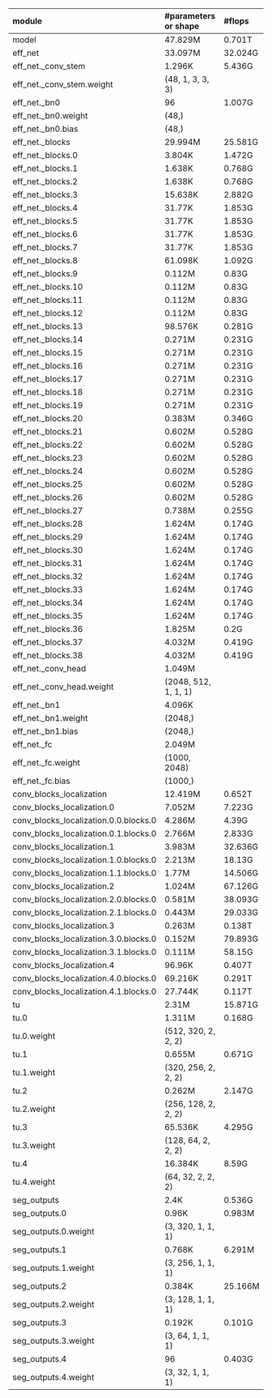 | module                                   | #parameters or shape    | #flops     |
|:-----------------------------------------|:------------------------|:-----------|
| model                                    | 47.829M                 | 0.701T     |
|  eff_net                                 |  33.097M                |  32.024G   |
|   eff_net._conv_stem                     |   1.296K                |   5.436G   |
|    eff_net._conv_stem.weight             |    (48, 1, 3, 3, 3)     |            |
|   eff_net._bn0                           |   96                    |   1.007G   |
|    eff_net._bn0.weight                   |    (48,)                |            |
|    eff_net._bn0.bias                     |    (48,)                |            |
|   eff_net._blocks                        |   29.994M               |   25.581G  |
|    eff_net._blocks.0                     |    3.804K               |    1.472G  |
|    eff_net._blocks.1                     |    1.638K               |    0.768G  |
|    eff_net._blocks.2                     |    1.638K               |    0.768G  |
|    eff_net._blocks.3                     |    15.638K              |    2.882G  |
|    eff_net._blocks.4                     |    31.77K               |    1.853G  |
|    eff_net._blocks.5                     |    31.77K               |    1.853G  |
|    eff_net._blocks.6                     |    31.77K               |    1.853G  |
|    eff_net._blocks.7                     |    31.77K               |    1.853G  |
|    eff_net._blocks.8                     |    61.098K              |    1.092G  |
|    eff_net._blocks.9                     |    0.112M               |    0.83G   |
|    eff_net._blocks.10                    |    0.112M               |    0.83G   |
|    eff_net._blocks.11                    |    0.112M               |    0.83G   |
|    eff_net._blocks.12                    |    0.112M               |    0.83G   |
|    eff_net._blocks.13                    |    98.576K              |    0.281G  |
|    eff_net._blocks.14                    |    0.271M               |    0.231G  |
|    eff_net._blocks.15                    |    0.271M               |    0.231G  |
|    eff_net._blocks.16                    |    0.271M               |    0.231G  |
|    eff_net._blocks.17                    |    0.271M               |    0.231G  |
|    eff_net._blocks.18                    |    0.271M               |    0.231G  |
|    eff_net._blocks.19                    |    0.271M               |    0.231G  |
|    eff_net._blocks.20                    |    0.383M               |    0.346G  |
|    eff_net._blocks.21                    |    0.602M               |    0.528G  |
|    eff_net._blocks.22                    |    0.602M               |    0.528G  |
|    eff_net._blocks.23                    |    0.602M               |    0.528G  |
|    eff_net._blocks.24                    |    0.602M               |    0.528G  |
|    eff_net._blocks.25                    |    0.602M               |    0.528G  |
|    eff_net._blocks.26                    |    0.602M               |    0.528G  |
|    eff_net._blocks.27                    |    0.738M               |    0.255G  |
|    eff_net._blocks.28                    |    1.624M               |    0.174G  |
|    eff_net._blocks.29                    |    1.624M               |    0.174G  |
|    eff_net._blocks.30                    |    1.624M               |    0.174G  |
|    eff_net._blocks.31                    |    1.624M               |    0.174G  |
|    eff_net._blocks.32                    |    1.624M               |    0.174G  |
|    eff_net._blocks.33                    |    1.624M               |    0.174G  |
|    eff_net._blocks.34                    |    1.624M               |    0.174G  |
|    eff_net._blocks.35                    |    1.624M               |    0.174G  |
|    eff_net._blocks.36                    |    1.825M               |    0.2G    |
|    eff_net._blocks.37                    |    4.032M               |    0.419G  |
|    eff_net._blocks.38                    |    4.032M               |    0.419G  |
|   eff_net._conv_head                     |   1.049M                |            |
|    eff_net._conv_head.weight             |    (2048, 512, 1, 1, 1) |            |
|   eff_net._bn1                           |   4.096K                |            |
|    eff_net._bn1.weight                   |    (2048,)              |            |
|    eff_net._bn1.bias                     |    (2048,)              |            |
|   eff_net._fc                            |   2.049M                |            |
|    eff_net._fc.weight                    |    (1000, 2048)         |            |
|    eff_net._fc.bias                      |    (1000,)              |            |
|  conv_blocks_localization                |  12.419M                |  0.652T    |
|   conv_blocks_localization.0             |   7.052M                |   7.223G   |
|    conv_blocks_localization.0.0.blocks.0 |    4.286M               |    4.39G   |
|    conv_blocks_localization.0.1.blocks.0 |    2.766M               |    2.833G  |
|   conv_blocks_localization.1             |   3.983M                |   32.636G  |
|    conv_blocks_localization.1.0.blocks.0 |    2.213M               |    18.13G  |
|    conv_blocks_localization.1.1.blocks.0 |    1.77M                |    14.506G |
|   conv_blocks_localization.2             |   1.024M                |   67.126G  |
|    conv_blocks_localization.2.0.blocks.0 |    0.581M               |    38.093G |
|    conv_blocks_localization.2.1.blocks.0 |    0.443M               |    29.033G |
|   conv_blocks_localization.3             |   0.263M                |   0.138T   |
|    conv_blocks_localization.3.0.blocks.0 |    0.152M               |    79.893G |
|    conv_blocks_localization.3.1.blocks.0 |    0.111M               |    58.15G  |
|   conv_blocks_localization.4             |   96.96K                |   0.407T   |
|    conv_blocks_localization.4.0.blocks.0 |    69.216K              |    0.291T  |
|    conv_blocks_localization.4.1.blocks.0 |    27.744K              |    0.117T  |
|  tu                                      |  2.31M                  |  15.871G   |
|   tu.0                                   |   1.311M                |   0.168G   |
|    tu.0.weight                           |    (512, 320, 2, 2, 2)  |            |
|   tu.1                                   |   0.655M                |   0.671G   |
|    tu.1.weight                           |    (320, 256, 2, 2, 2)  |            |
|   tu.2                                   |   0.262M                |   2.147G   |
|    tu.2.weight                           |    (256, 128, 2, 2, 2)  |            |
|   tu.3                                   |   65.536K               |   4.295G   |
|    tu.3.weight                           |    (128, 64, 2, 2, 2)   |            |
|   tu.4                                   |   16.384K               |   8.59G    |
|    tu.4.weight                           |    (64, 32, 2, 2, 2)    |            |
|  seg_outputs                             |  2.4K                   |  0.536G    |
|   seg_outputs.0                          |   0.96K                 |   0.983M   |
|    seg_outputs.0.weight                  |    (3, 320, 1, 1, 1)    |            |
|   seg_outputs.1                          |   0.768K                |   6.291M   |
|    seg_outputs.1.weight                  |    (3, 256, 1, 1, 1)    |            |
|   seg_outputs.2                          |   0.384K                |   25.166M  |
|    seg_outputs.2.weight                  |    (3, 128, 1, 1, 1)    |            |
|   seg_outputs.3                          |   0.192K                |   0.101G   |
|    seg_outputs.3.weight                  |    (3, 64, 1, 1, 1)     |            |
|   seg_outputs.4                          |   96                    |   0.403G   |
|    seg_outputs.4.weight                  |    (3, 32, 1, 1, 1)     |            |